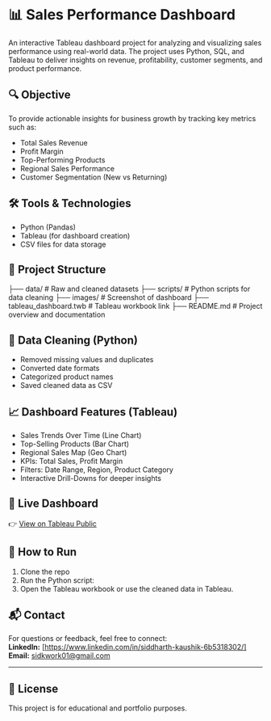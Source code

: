 # 📊 Sales Performance Dashboard

An interactive Tableau dashboard project for analyzing and visualizing sales performance using real-world data. The project uses Python, SQL, and Tableau to deliver insights on revenue, profitability, customer segments, and product performance.

## 🔍 Objective
To provide actionable insights for business growth by tracking key metrics such as:
- Total Sales Revenue
- Profit Margin
- Top-Performing Products
- Regional Sales Performance
- Customer Segmentation (New vs Returning)

## 🛠️ Tools & Technologies
- Python (Pandas)
- Tableau (for dashboard creation)
- CSV files for data storage

## 📁 Project Structure
├── data/ # Raw and cleaned datasets ├── scripts/ # Python scripts for data cleaning ├── images/ # Screenshot of dashboard ├── tableau_dashboard.twb # Tableau workbook link ├── README.md # Project overview and documentation 

## 🧼 Data Cleaning (Python)
- Removed missing values and duplicates
- Converted date formats
- Categorized product names
- Saved cleaned data as CSV

## 📈 Dashboard Features (Tableau)
- Sales Trends Over Time (Line Chart)
- Top-Selling Products (Bar Chart)
- Regional Sales Map (Geo Chart)
- KPIs: Total Sales, Profit Margin
- Filters: Date Range, Region, Product Category
- Interactive Drill-Downs for deeper insights


## 🔗 Live Dashboard
👉 [View on Tableau Public](https://public.tableau.com/app/profile/siddharth.kaushik2144/viz/Book1_17226796719030/Dashboard1)

## 🚀 How to Run
1. Clone the repo  
2. Run the Python script:
3. Open the Tableau workbook or use the cleaned data in Tableau.

## 📬 Contact
For questions or feedback, feel free to connect:  
**LinkedIn:** [https://www.linkedin.com/in/siddharth-kaushik-6b5318302/]  
**Email:** sidkwork01@gmail.com

---

## 📌 License
This project is for educational and portfolio purposes.



